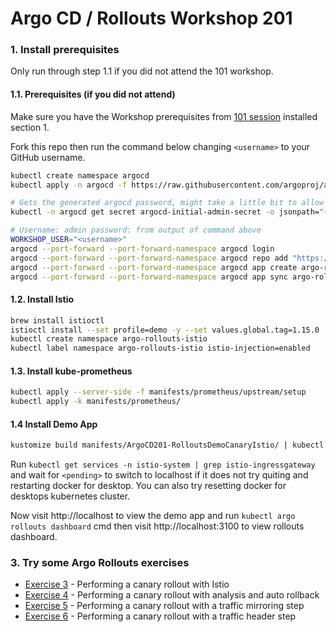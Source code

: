# Argo CD / Rollouts Workshop 201

### 1. Install prerequisites

Only run through step 1.1 if you did not attend the 101 workshop.

#### 1.1. Prerequisites (if you did not attend)

Make sure you have the Workshop prerequisites from [101 session](101_README.md) installed section 1.

Fork this repo then run the command below changing `<username>` to your GitHub username.

```sh
kubectl create namespace argocd
kubectl apply -n argocd -f https://raw.githubusercontent.com/argoproj/argo-cd/stable/manifests/install.yaml

# Gets the generated argocd password, might take a little bit to allow argocd to fully start
kubectl -n argocd get secret argocd-initial-admin-secret -o jsonpath="{.data.password}" | base64 -d

# Username: admin password: from output of command above
WORKSHOP_USER="<username>"
argocd --port-forward --port-forward-namespace argocd login
argocd --port-forward --port-forward-namespace argocd repo add "https://github.com/$WORKSHOP_USER/ArgoCDRollouts"
argocd --port-forward --port-forward-namespace argocd app create argo-rollouts --repo "https://github.com/$WORKSHOP_USER/ArgoCDRollouts" --path manifests/ArgoCD101-RolloutsController --dest-namespace argo-rollouts --dest-server https://kubernetes.default.svc
argocd --port-forward --port-forward-namespace argocd app sync argo-rollouts
```

#### 1.2. Install Istio

```sh
brew install istioctl
istioctl install --set profile=demo -y --set values.global.tag=1.15.0
kubectl create namespace argo-rollouts-istio
kubectl label namespace argo-rollouts-istio istio-injection=enabled
```

#### 1.3. Install kube-prometheus
```sh
kubectl apply --server-side -f manifests/prometheus/upstream/setup
kubectl apply -k manifests/prometheus/
```

#### 1.4 Install Demo App

```sh
kustomize build manifests/ArgoCD201-RolloutsDemoCanaryIstio/ | kubectl apply -f -
```

Run `kubectl get services -n istio-system | grep istio-ingressgateway` and wait for `<pending>` to switch to localhost
if it does not try quiting and restarting docker for desktop. You can also try resetting docker for desktops kubernetes cluster.

Now visit http://localhost to view the demo app and run `kubectl argo rollouts dashboard` cmd then visit http://localhost:3100 to view rollouts
dashboard.

### 3. Try some Argo Rollouts exercises

- [Exercise 3](exercise-201/exercise3.md) - Performing a canary rollout with Istio
- [Exercise 4](exercise-201/exercise4.md) - Performing a canary rollout with analysis and auto rollback
- [Exercise 5](exercise-201/exercise5.md) - Performing a canary rollout with a traffic mirroring step
- [Exercise 6](exercise-201/exercise6.md) - Performing a canary rollout with a traffic header step
